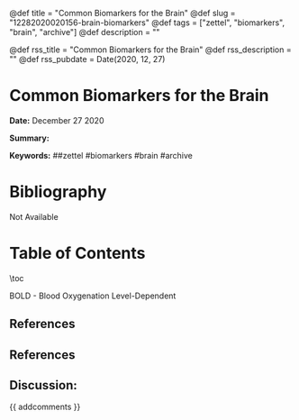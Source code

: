 @def title = "Common Biomarkers for the Brain"
@def slug = "12282020020156-brain-biomarkers"
@def tags = ["zettel", "biomarkers", "brain", "archive"]
@def description = ""

@def rss_title = "Common Biomarkers for the Brain"
@def rss_description = ""
@def rss_pubdate = Date(2020, 12, 27)


Common Biomarkers for the Brain
=========

**Date:** December 27 2020

**Summary:** 

**Keywords:** ##zettel #biomarkers #brain #archive

Bibliography
==========

Not Available

Table of Contents
=========

\toc

BOLD - Blood Oxygenation Level-Dependent

## References

## References
## Discussion: 

{{ addcomments }}
